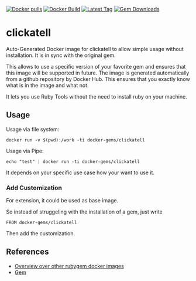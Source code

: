 [![Docker pulls](https://img.shields.io/docker/pulls/rubygem/clickatell.svg)](https://hub.docker.com/r/rubygem/clickatell/)
[![Docker Build](https://img.shields.io/docker/automated/rubygem/clickatell.svg)](https://hub.docker.com/r/rubygem/clickatell/)
[![Latest Tag](https://img.shields.io/github/tag/docker-rubygem/clickatell.svg)](https://hub.docker.com/r/rubygem/clickatell/)
[![Gem Downloads](https://img.shields.io/gem/dt/clickatell.svg)](https://rubygems.org/gems/clickatell/)
# clickatell

Auto-Generated Docker image for clickatell to allow simple usage without installation.
It is in sync with the original gem.

This allows to use a specific version of your favorite gem and ensures that this image will be supported in future.
The image is generated automatically from a github repository by Docker Hub.
This ensures that you exactly know what is in the image and what not.

It lets you use Ruby Tools without the need to install ruby on your machine.

## Usage

Usage via file system:

`docker run -v $(pwd):/work -ti docker-gems/clickatell`

Usage via Pipe:

`echo "test" | docker run -ti docker-gems/clickatell`

It depends on your specific use case how your want to use it.

### Add Customization

For extension, it could be used as base image.

So instead of struggeling with the installation of a gem, just write

`FROM docker-gems/clickatell`

Then add the customization.

## References

 - [Overview over other rubygem docker images](https://github.com/thinkbot/docker-rubygem)
 - [Gem](https://rubygems.org/gems/clickatell/)
